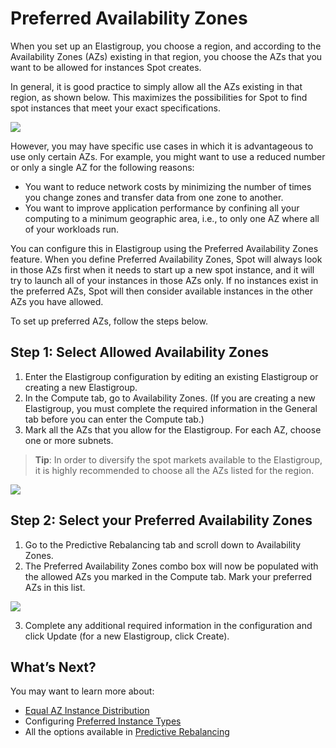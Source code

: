 # Preferred Availability Zones

When you set up an Elastigroup, you choose a region, and according to the Availability Zones (AZs) existing in that region, you choose the AZs that you want to be allowed for instances Spot creates.

In general, it is good practice to simply allow all the AZs existing in that region, as shown below. This maximizes the possibilities for Spot to find spot instances that meet your exact specifications.

<img src="/elastigroup/_media/compute-preferred-azs-00.png" />

However, you may have specific use cases in which it is advantageous to use only certain AZs. For example, you might want to use a reduced number or only a single AZ for the following reasons:

- You want to reduce network costs by minimizing the number of times you change zones and transfer data from one zone to another.
- You want to improve application performance by confining all your computing to a minimum geographic area, i.e., to only one AZ where all of your workloads run.

You can configure this in Elastigroup using the Preferred Availability Zones feature. When you define Preferred Availability Zones, Spot will always look in those AZs first when it needs to start up a new spot instance, and it will try to launch all of your instances in those AZs only. If no instances exist in the preferred AZs, Spot will then consider available instances in the other AZs you have allowed.

To set up preferred AZs, follow the steps below.

## Step 1: Select Allowed Availability Zones

1. Enter the Elastigroup configuration by editing an existing Elastigroup or creating a new Elastigroup.
2. In the Compute tab, go to Availability Zones. (If you are creating a new Elastigroup, you must complete the required information in the General tab before you can enter the Compute tab.)
3. Mark all the AZs that you allow for the Elastigroup. For each AZ, choose one or more subnets.

> **Tip**: In order to diversify the spot markets available to the Elastigroup, it is highly recommended to choose all the AZs listed for the region.

<img src="/elastigroup/_media/compute-preferred-azs-01.png" />

## Step 2: Select your Preferred Availability Zones

1. Go to the Predictive Rebalancing tab and scroll down to Availability Zones.
2. The Preferred Availability Zones combo box will now be populated with the allowed AZs you marked in the Compute tab. Mark your preferred AZs in this list.

<img src="/elastigroup/_media/compute-preferred-azs-02.png" />

3. Complete any additional required information in the configuration and click Update (for a new Elastigroup, click Create).

## What’s Next?

You may want to learn more about:

- [Equal AZ Instance Distribution](elastigroup/features/core-features/equal-az-instance-distribution-orientation.md)
- Configuring [Preferred Instance Types](elastigroup/features/compute/preferred-instance-types-a.md)
- All the options available in [Predictive Rebalancing](elastigroup/features/core-features/predictive-rebalancing.md)
